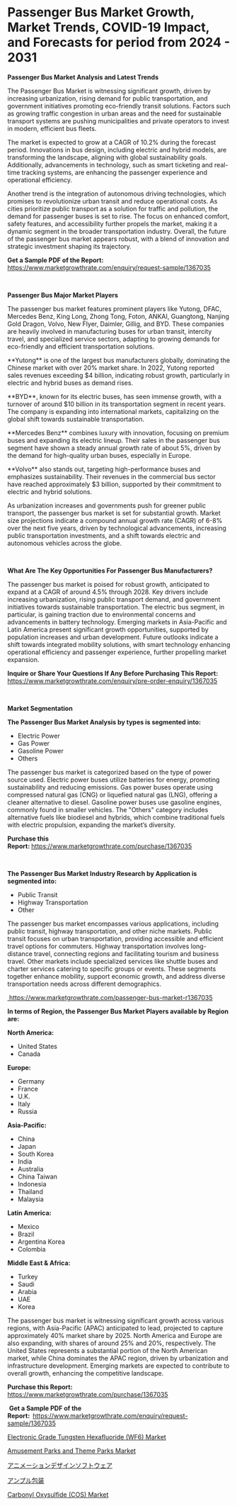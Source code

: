 <p><h1>Passenger Bus Market Growth, Market Trends, COVID-19 Impact, and Forecasts for period from 2024 - 2031</h1></p><p><strong>Passenger Bus Market Analysis and Latest Trends</strong></p>
<p><p>The Passenger Bus Market is witnessing significant growth, driven by increasing urbanization, rising demand for public transportation, and government initiatives promoting eco-friendly transit solutions. Factors such as growing traffic congestion in urban areas and the need for sustainable transport systems are pushing municipalities and private operators to invest in modern, efficient bus fleets.</p><p>The market is expected to grow at a CAGR of 10.2% during the forecast period. Innovations in bus design, including electric and hybrid models, are transforming the landscape, aligning with global sustainability goals. Additionally, advancements in technology, such as smart ticketing and real-time tracking systems, are enhancing the passenger experience and operational efficiency.</p><p>Another trend is the integration of autonomous driving technologies, which promises to revolutionize urban transit and reduce operational costs. As cities prioritize public transport as a solution for traffic and pollution, the demand for passenger buses is set to rise. The focus on enhanced comfort, safety features, and accessibility further propels the market, making it a dynamic segment in the broader transportation industry. Overall, the future of the passenger bus market appears robust, with a blend of innovation and strategic investment shaping its trajectory.</p></p>
<p><strong>Get a Sample PDF of the Report:&nbsp;</strong> <a href="https://www.marketgrowthrate.com/enquiry/request-sample/1367035">https://www.marketgrowthrate.com/enquiry/request-sample/1367035</a></p>
<p>&nbsp;</p>
<p><strong>Passenger Bus Major Market Players</strong></p>
<p><p>The passenger bus market features prominent players like Yutong, DFAC, Mercedes Benz, King Long, Zhong Tong, Foton, ANKAI, Guangtong, Nanjing Gold Dragon, Volvo, New Flyer, Daimler, Gillig, and BYD. These companies are heavily involved in manufacturing buses for urban transit, intercity travel, and specialized service sectors, adapting to growing demands for eco-friendly and efficient transportation solutions.</p><p>**Yutong** is one of the largest bus manufacturers globally, dominating the Chinese market with over 20% market share. In 2022, Yutong reported sales revenues exceeding $4 billion, indicating robust growth, particularly in electric and hybrid buses as demand rises.</p><p>**BYD**, known for its electric buses, has seen immense growth, with a turnover of around $10 billion in its transportation segment in recent years. The company is expanding into international markets, capitalizing on the global shift towards sustainable transportation.</p><p>**Mercedes Benz** combines luxury with innovation, focusing on premium buses and expanding its electric lineup. Their sales in the passenger bus segment have shown a steady annual growth rate of about 5%, driven by the demand for high-quality urban buses, especially in Europe.</p><p>**Volvo** also stands out, targeting high-performance buses and emphasizes sustainability. Their revenues in the commercial bus sector have reached approximately $3 billion, supported by their commitment to electric and hybrid solutions.</p><p>As urbanization increases and governments push for greener public transport, the passenger bus market is set for substantial growth. Market size projections indicate a compound annual growth rate (CAGR) of 6-8% over the next five years, driven by technological advancements, increasing public transportation investments, and a shift towards electric and autonomous vehicles across the globe.</p></p>
<p>&nbsp;</p>
<p><strong>What Are The Key Opportunities For Passenger Bus Manufacturers?</strong></p>
<p><p>The passenger bus market is poised for robust growth, anticipated to expand at a CAGR of around 4.5% through 2028. Key drivers include increasing urbanization, rising public transport demand, and government initiatives towards sustainable transportation. The electric bus segment, in particular, is gaining traction due to environmental concerns and advancements in battery technology. Emerging markets in Asia-Pacific and Latin America present significant growth opportunities, supported by population increases and urban development. Future outlooks indicate a shift towards integrated mobility solutions, with smart technology enhancing operational efficiency and passenger experience, further propelling market expansion.</p></p>
<p><strong>Inquire or Share Your Questions If Any Before Purchasing This Report:</strong> <a href="https://www.marketgrowthrate.com/enquiry/pre-order-enquiry/1367035">https://www.marketgrowthrate.com/enquiry/pre-order-enquiry/1367035</a></p>
<p>&nbsp;</p>
<p><strong>Market Segmentation</strong></p>
<p><strong>The Passenger Bus Market Analysis by types is segmented into:</strong></p>
<p><ul><li>Electric Power</li><li>Gas Power</li><li>Gasoline Power</li><li>Others</li></ul></p>
<p><p>The passenger bus market is categorized based on the type of power source used. Electric power buses utilize batteries for energy, promoting sustainability and reducing emissions. Gas power buses operate using compressed natural gas (CNG) or liquefied natural gas (LNG), offering a cleaner alternative to diesel. Gasoline power buses use gasoline engines, commonly found in smaller vehicles. The "Others" category includes alternative fuels like biodiesel and hybrids, which combine traditional fuels with electric propulsion, expanding the market’s diversity.</p></p>
<p><strong>Purchase this Report:&nbsp;</strong><a href="https://www.marketgrowthrate.com/purchase/1367035">https://www.marketgrowthrate.com/purchase/1367035</a></p>
<p>&nbsp;</p>
<p><strong>The Passenger Bus Market Industry Research by Application is segmented into:</strong></p>
<p><ul><li>Public Transit</li><li>Highway Transportation</li><li>Other</li></ul></p>
<p><p>The passenger bus market encompasses various applications, including public transit, highway transportation, and other niche markets. Public transit focuses on urban transportation, providing accessible and efficient travel options for commuters. Highway transportation involves long-distance travel, connecting regions and facilitating tourism and business travel. Other markets include specialized services like shuttle buses and charter services catering to specific groups or events. These segments together enhance mobility, support economic growth, and address diverse transportation needs across different demographics.</p></p>
<p><a href="https://www.marketgrowthrate.com/passenger-bus-market-r1367035">&nbsp;https://www.marketgrowthrate.com/passenger-bus-market-r1367035</a></p>
<p><strong>In terms of Region, the Passenger Bus Market Players available by Region are:</strong></p>
<p>
    <p> <strong> North America: </strong>
        <ul>
            <li>United States</li>
            <li>Canada</li>
        </ul>
        </p> 
    <p> <strong> Europe: </strong>
        <ul>
            <li>Germany</li>
            <li>France</li>
            <li>U.K.</li>
            <li>Italy</li>
            <li>Russia</li>
        </ul>
        </p> 
    <p> <strong> Asia-Pacific: </strong>
        <ul>
            <li>China</li>
            <li>Japan</li>
            <li>South Korea</li>
            <li>India</li>
            <li>Australia</li>
            <li>China Taiwan</li>
            <li>Indonesia</li>
            <li>Thailand</li>
            <li>Malaysia</li>
        </ul>
        </p> 
    <p> <strong> Latin America: </strong>
        <ul>
            <li>Mexico</li>
            <li>Brazil</li>
            <li>Argentina Korea</li>
            <li>Colombia</li>
        </ul>
        </p> 
    <p> <strong> Middle East & Africa: </strong>
        <ul>
            <li>Turkey</li>
            <li>Saudi</li>
            <li>Arabia</li>
            <li>UAE</li>
            <li>Korea</li>
        </ul>
    </p>
    </p>
<p><p>The passenger bus market is witnessing significant growth across various regions, with Asia-Pacific (APAC) anticipated to lead, projected to capture approximately 40% market share by 2025. North America and Europe are also expanding, with shares of around 25% and 20%, respectively. The United States represents a substantial portion of the North American market, while China dominates the APAC region, driven by urbanization and infrastructure development. Emerging markets are expected to contribute to overall growth, enhancing the competitive landscape.</p></p>
<p><strong>Purchase this Report: </strong><a href="https://www.marketgrowthrate.com/purchase/1367035">https://www.marketgrowthrate.com/purchase/1367035</a></p>
<p>&nbsp;<strong>Get a Sample PDF of the Report:&nbsp;&nbsp;</strong><a href="https://www.marketgrowthrate.com/enquiry/request-sample/1367035">https://www.marketgrowthrate.com/enquiry/request-sample/1367035</a></p>
<p><strong></strong></p>
<p><p><a href="https://issuu.com/reportprime-2/docs/electronic-grade-tungsten-hexafluor_18f80be377a1c3">Electronic Grade Tungsten Hexafluoride (WF6) Market</a></p><p><a href="https://www.linkedin.com/pulse/global-perspectives-amusement-parks-theme-market-trends-3pb5e?trackingId=56OVuommTFSsf1hZDzZj5A%3D%3D">Amusement Parks and Theme Parks Market</a></p><p><a href="https://medium.com/@adfwe254/%E3%82%A2%E3%83%8B%E3%83%A1%E3%83%BC%E3%82%B7%E3%83%A7%E3%83%B3%E3%83%87%E3%82%B6%E3%82%A4%E3%83%B3%E3%82%BD%E3%83%95%E3%83%88%E3%82%A6%E3%82%A7%E3%82%A2%E5%B8%82%E5%A0%B4%E3%81%AE%E8%A6%8F%E6%A8%A1-%E3%82%B7%E3%82%A7%E3%82%A2-%E6%88%90%E9%95%B7-%E3%81%8A%E3%82%88%E3%81%B3%E3%82%BF%E3%82%A4%E3%83%97%E5%88%A5-%E7%94%A8%E9%80%94%E5%88%A5-%E3%83%A1%E3%83%87%E3%82%A3%E3%82%A2-%E3%82%A8%E3%83%B3%E3%82%BF%E3%83%BC%E3%83%86%E3%82%A4%E3%83%A1%E3%83%B3%E3%83%88%E7%94%A3%E6%A5%AD-%E3%82%B2%E3%83%BC%E3%83%A0%E7%94%A3%E6%A5%AD-%E3%81%AE%E5%B8%82%E5%A0%B4%E5%88%86%E6%9E%90-%E5%9C%B0%E5%9F%9F%E3%81%AE%E6%B4%9E%E5%AF%9F%E3%81%A82031%E5%B9%B4%E3%81%BE%E3%81%A7%E3%81%AE%E4%BA%88%E6%B8%AC-f29ecaf4cd0e">アニメーションデザインソフトウェア</a></p><p><a href="https://medium.com/@adfwe254/%E3%82%A2%E3%83%B3%E3%83%97%E3%83%AB%E5%8C%85%E8%A3%85%E5%B8%82%E5%A0%B4%E3%81%AE%E3%83%88%E3%83%AC%E3%83%B3%E3%83%89%E3%81%A8%E5%9C%B0%E5%9F%9F%E5%88%A5%E6%B4%9E%E5%AF%9F-2024%E5%B9%B4%E3%81%8B%E3%82%892031%E5%B9%B4%E3%81%BE%E3%81%A7%E3%81%AE%E4%BA%88%E6%B8%AC-8d8f3cd7b2b9?postPublishedType=repub">アンプル包装</a></p><p><a href="https://issuu.com/reportprime-2/docs/carbonyl-oxysulfide-cos-market-size_8e4008b0f8c933">Carbonyl Oxysulfide (COS) Market</a></p></p>